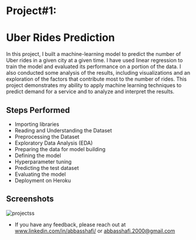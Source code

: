 
# Project#1: 
# Uber Rides Prediction

In this project, I built a machine-learning model to predict the number of Uber rides in a given city at a given time. I have used linear regression to train the model and evaluated its performance on a portion of the data. I also conducted some analysis of the results, including visualizations and an exploration of the factors that contribute most to the number of rides. This project demonstrates my ability to apply machine learning techniques to predict demand for a service and to analyze and interpret the results.


## Steps Performed
- Importing libraries
- Reading and Understanding the Dataset
- Preprocessing the Dataset
- Exploratory Data Analysis (EDA)
- Preparing the data for model building
- Defining the model
- Hyperparameter tuning
- Predicting the test dataset
- Evaluating the model
- Deployment on Heroku



## Screenshots

![projectss](https://user-images.githubusercontent.com/57635556/146496242-6b4e6139-258c-4eb6-84ad-de847db030ac.png)

- If you have any feedback, please reach out at www.linkedin.com/in/abbasshafi/ or abbasshafi.2000@gmail.com
